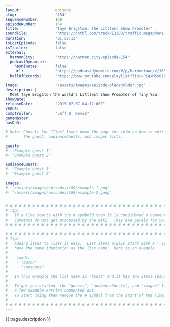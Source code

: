 ```yaml
---
layout:               episode
slug:                 "154"
sequenceNumber:       169
episodeNumber:        154
title:                "Taye Brigston, the Littlest Show Promoter"
soundFile:            "https://chtbl.com/track/E2288/traffic.megaphone.fm/STA9547733715.mp3?updated=1561582514"
duration:             "01:58:13"
isLostEpisode:        false
isTrailer:            false
external:
  harmonCity:         "https://harmon.city/episode-154"
  podcastDynamite:
    hasMinutes:       false
    url:              "https://podcastdynamite.com/#/p/Harmontown/e/169/154"
  hallOfRecords:      "https://www.youtube.com/playlist?list=PLqxM5x81hNOaZfA8iI50Hst5TRPsj-5gl"

image:                "/assets/images/episode-placeholder.jpg"
description: |-
  Meet Taye Brigston the world's Littlest Show Promoter of Tiny You!
showDate:             
releaseDate:          "2015-07-07 04:12:00Z"
venue:                
comptroller:          "Jeff B. Davis"
gameMaster:           
hasDnD:               

# Note: Consult the "Tips" lower down the page for info on how to edit
#       the guest, audienceGuests, and images lists.

guests:
#- "Example guest 1"
#- "Example guest 2"

audienceGuests:
#- "Example guest 1"
#- "Example guest 2"

images:
#- "/assets/images/episodes/169/example-1.png"
#- "/assets/images/episodes/169/example-2.jpeg"


# # # # # # # # # # # # # # # # # # # # # # # # # # # # # # # # # # # # # # # # # # # # #
# Tip!
#   If a line starts with the # symbold then it is considered a comment.
#   Comments do not get processed by the wiki.  They are purely for your information.
# # # # # # # # # # # # # # # # # # # # # # # # # # # # # # # # # # # # # # # # # # # # #

# # # # # # # # # # # # # # # # # # # # # # # # # # # # # # # # # # # # # # # # # # # # #
# Tip!
#   Adding items to lists is easy.  List items always start with a - symbol and have
#   have the same identation as the list name.  Here is an example.
#
#    foods:
#    - "bacon"
#    - "sausages"
#
#   In this example the list name is "foods" and it has two items (bacon, and sausages).
#
#   To get you started, the "guests", "audienceGuests", and "images" lists below have
#   a few example entries commented out.
#   To start using them remove the # symbol from the start of the line.
#
# # # # # # # # # # # # # # # # # # # # # # # # # # # # # # # # # # # # # # # # # # # # #
---
```


<!-- The episode description will be rendered here -->
{{ page.description }}

<!-- Add your content BELOW here -->
<!-- vvvvvvvvvvvvvvvvvvvvvvvvvvv -->




<!-- ^^^^^^^^^^^^^^^^^^^^^^^^^^^ -->
<!-- Add your content ABOVE here -->

<!-- The episode gallery will be rendered here -->